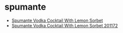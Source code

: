 # spumante

 * [Spumante Vodka Cocktail With Lemon Sorbet](../../index/s/spumante-vodka-cocktail-with-lemon-sorbet-201172.json)
 * [Spumante Vodka Cocktail With Lemon Sorbet 201172](../../index/s/spumante-vodka-cocktail-with-lemon-sorbet-201172.json)
